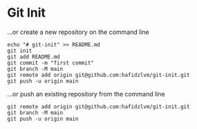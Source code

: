 # Git Init

…or create a new repository on the command line
```
echo "# git-init" >> README.md
git init
git add README.md
git commit -m "first commit"
git branch -M main
git remote add origin git@github.com:hafidzlvm/git-init.git
git push -u origin main
```
…or push an existing repository from the command line
```
git remote add origin git@github.com:hafidzlvm/git-init.git
git branch -M main
git push -u origin main
```
